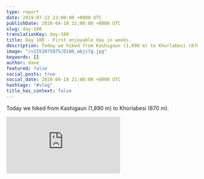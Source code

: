 ```yaml
---
type: report
date: 2019-07-22 23:00:00 +0000 UTC
publishDate: 2020-04-18 21:00:00 +0000 UTC
slug: day-100
translationKey: day-100
title: Day 100 - First enjoyable day in weeks.
description: Today we hiked from Kashigaun (1,890 m) to Khorlabesi (870 m).
image: "/v1553075075/D100_wbjc7g.jpg"
keywords: []
author: dave
featured: false
social_posts: true
social_date: 2020-04-18 21:00:00 +0000 UTC
hashtags: "#vlog"
title_has_context: false
---
```


Today we hiked from Kashigaun (1,890 m) to Khorlabesi (870 m).

<iframe class="youtube" src="https://www.youtube.com/embed/KbDIetDuXG4" frameborder="0" allow="accelerometer; autoplay; encrypted-media; gyroscope; picture-in-picture" allowfullscreen></iframe>

